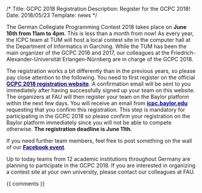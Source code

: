 /*
Title: GCPC 2018 Registration
Description: Register for the GCPC 2018!
Date: 2018/05/23
Template: news
*/

The German Collegiate Programming Contest 2018 takes place on **June 16th from 11am to 4pm**. This is less than a month from now! As every year, the ICPC team at TUM will host a local contest site in the computer hall at the Department of Informatics in Garching. While the TUM has been the main organizer of the GCPC 2016 and 2017, our colleagues at the Friedrich-Alexander-Universität Erlangen-Nürnberg are in charge of the GCPC 2018.

The registration works a bit differently than in the previous years, so please pay close attention to the following. You need to first register on the official [<span style="color:darkblue">**GCPC 2018 registration website**</span>](https://icpc.cs.fau.de/anmeldung.php). A confirmation email will be sent to you immediately after having successfully signed up your team on this website. The organizers at FAU will then register your team on the Baylor platform within the next few days. You will receive an email from [<span style="color:darkblue">**icpc.baylor.edu**</span>](https://icpc.baylor.edu) requesting that you confirm this registration. This step is mandatory for participating in the GCPC 2018 so please confirm your registration on the Baylor platform immediately since you will not be able to compete otherwise. **The registration deadline is June 11th**.

If you need further team members, feel free to post something on the wall of our [<span style="color:darkblue">**Facebook event**</span>](https://www.facebook.com/events/2116950995195512/). 

Up to today teams from 12 academic institutions throughout Germany are planning to participate in the GCPC 2018. If you are interested in organizing a contest site at your own university, please contact our colleagues at FAU.


{{ comments }}